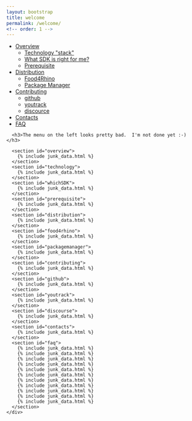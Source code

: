```yaml
---
layout: bootstrap
title: welcome
permalink: /welcome/
<!-- order: 1 -->
---
```


<div class="container">
  <div class="row">
    <div class="col-md-3 scrollspy">
      <div id="side-nav">
      <ul class="nav nav-pills nav-stacked" data-spy="affix">
        <li>
          <a href="#overview">Overview</a>
          <ul class="nav nav-pills nav-stacked">
            <li><a href="#technology">Technology "stack"</a></li>
            <li><a href="#whichSDK">What SDK is right for me?</a></li>
            <li><a href="#prerequisite">Prerequisite</a></li>
          </ul>
        </li>
        <li>
          <a href="#distribution">Distribution</a>
          <ul class="nav nav-pills nav-stacked">
            <li><a href="#food4rhino">Food4Rhino</a></li>
            <li><a href="#packagemanager">Package Manager</a></li>
          </ul>
        </li>
        <li>
          <a href="#contributing">Contributing</a>
          <ul class="nav nav-pills nav-stacked">
            <li><a href="#github">github</a></li>
            <li><a href="#youtrack">youtrack</a></li>
            <li><a href="#discourse">discource</a></li>
          </ul>
        </li>
        <li>
          <a href="#contacts">Contacts</a>
        </li>
        <li>
          <a href="#faq">FAQ</a>
        </li>
      </ul><!-- end of main navigation -->
      </div>
    </div>
    <div class="col-md-9">

      <h3>The menu on the left looks pretty bad.  I'm not done yet :-)  </h3>

      <section id="overview">
        {% include junk_data.html %}
      </section>
      <section id="technology">
        {% include junk_data.html %}
      </section>
      <section id="whichSDK">
        {% include junk_data.html %}
      </section>
      <section id="prerequisite">
        {% include junk_data.html %}
      </section>
      <section id="distribution">
        {% include junk_data.html %}
      </section>
      <section id="food4rhino">
        {% include junk_data.html %}
      </section>
      <section id="packagemanager">
        {% include junk_data.html %}
      </section>
      <section id="contributing">
        {% include junk_data.html %}
      </section>
      <section id="github">
        {% include junk_data.html %}
      </section>
      <section id="youtrack">
        {% include junk_data.html %}
      </section>
      <section id="discourse">
        {% include junk_data.html %}
      </section>
      <section id="contacts">
        {% include junk_data.html %}
      </section>
      <section id="faq">
        {% include junk_data.html %}
        {% include junk_data.html %}
        {% include junk_data.html %}
        {% include junk_data.html %}
        {% include junk_data.html %}
        {% include junk_data.html %}
        {% include junk_data.html %}
        {% include junk_data.html %}
        {% include junk_data.html %}
        {% include junk_data.html %}
        {% include junk_data.html %}
      </section>
    </div>
  </div>
</div>
